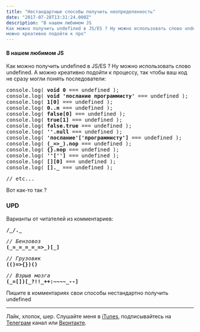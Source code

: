 ```yaml
---
title: "Нестандартные способы получить неопределенность"
date: "2017-07-28T13:31:24.000Z"
description: "В нашем любимом JS
Как можно получить undefined в JS/ES ? Ну можно использовать слово undefined. А
можно креативно подойти к про"
---
```


<h4>В нашем любимом JS</h4>
<p>Как можно получить undefined в JS/ES ? Ну можно использовать слово undefined. А можно креативно подойти к процессу, так чтобы ваш код не сразу могли понять последователи:</p>
<pre>console.log(<strong> void 0</strong> === undefined );<br>console.log( <strong>void 'послание программисту'</strong> === undefined );<br>console.log( <strong>1[0]</strong> === undefined );<br>console.log( <strong>0..n</strong> === undefined );<br>console.log( <strong>false[0]</strong> === undefined );<br>console.log( <strong>true[1]</strong> === undefined );<br>console.log( <strong>false.true</strong> === undefined );<br>console.log( <strong>''.null</strong> === undefined );<br>console.log( <strong>'послание'['программисту']</strong> === undefined );<br>console.log( <strong>(_=&gt;_).nop</strong> === undefined );<br>console.log( <strong>{}.nop</strong> === undefined );<br>console.log( <strong>''['']</strong> === undefined );<br>console.log( <strong>[][0]</strong> === undefined );<br>console.log( <strong>[]._</strong> === undefined );</pre>
<pre>// etc...</pre>
<p>Вот как-то так ?</p>
<h3>UPD</h3>
<p>Варианты от читателей из комментариев:</p>
<pre><strong>/_/._</strong></pre>
<pre><em>// Бензовоз</em><br><strong>(_=_=_=_=_=&gt;_)[_]</strong></pre>
<pre><em>// Грузовик</em><br><strong>(()=&gt;{})()</strong></pre>
<pre><em>// Взрыв мозга</em><br><strong>(_=[])[_?!!_++:~~~~_--]</strong></pre>
<p>Пишите в комментариях свои способы нестандартно получить undefined</p>
<hr>
<p>Лайк, хлопок, шер. Слушайте меня в <a href="https://itunes.apple.com/ru/podcast/pro-web-it/id1366662242?mt=2" target="_blank" rel="noopener noreferrer">iTunes</a>, подписывайтесь на <a href="https://t.me/prowebit" target="_blank" rel="noopener noreferrer">Телеграм</a> канал или <a href="https://vk.com/mayorovprowebit" target="_blank" rel="noopener noreferrer">Вконтакте</a>.</p>


